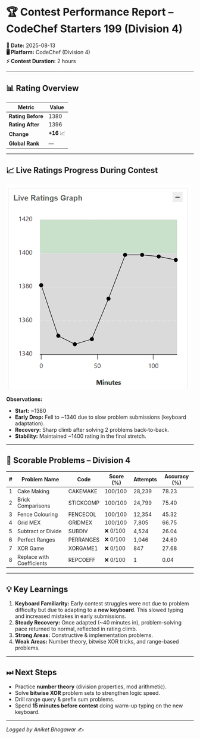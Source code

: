 # 🏆 Contest Performance Report – CodeChef Starters 199 (Division 4)

**📅 Date:** 2025-08-13  
**🖥 Platform:** CodeChef (Division 4)  
**⚡ Contest Duration:** 2 hours  

---

## 📊 Rating Overview
| Metric           | Value      |
|------------------|------------|
| **Rating Before** | 1380       |
| **Rating After**  | 1396       |
| **Change**        | **+16** 📈 |
| **Global Rank**   | —          |

---

## 📈 Live Ratings Progress During Contest
![Live Ratings Graph](starter_199.png)

**Observations:**
- **Start:** ~1380  
- **Early Drop:** Fell to ~1340 due to slow problem submissions (keyboard adaptation).  
- **Recovery:** Sharp climb after solving 2 problems back-to-back.  
- **Stability:** Maintained ~1400 rating in the final stretch.

---

## 🎯 Scorable Problems – Division 4

| # | Problem Name              | Code       | Score (%) | Attempts | Accuracy (%) |
|---|---------------------------|------------|-----------|----------|--------------|
| 1 | Cake Making               | CAKEMAKE   | 100/100   | 28,239   | 78.23        |
| 2 | Brick Comparisons         | STICKCOMP  | 100/100   | 24,799   | 75.40        |
| 3 | Fence Colouring           | FENCECOL   | 100/100   | 12,354   | 45.32        |
| 4 | Grid MEX                  | GRIDMEX    | 100/100   | 7,805    | 66.75        |
| 5 | Subtract or Divide        | SUBDIV     | ❌ 0/100  | 4,524    | 26.04        |
| 6 | Perfect Ranges            | PERRANGES  | ❌ 0/100  | 1,046    | 24.60        |
| 7 | XOR Game                  | XORGAME1   | ❌ 0/100  | 847      | 27.68        |
| 8 | Replace with Coefficients | REPCOEFF   | ❌ 0/100  | 1        | 0.04         |

---

## 💡 Key Learnings
1. **Keyboard Familiarity:** Early contest struggles were not due to problem difficulty but due to adapting to a **new keyboard**. This slowed typing and increased mistakes in early submissions.
2. **Steady Recovery:** Once adapted (~40 minutes in), problem-solving pace returned to normal, reflected in rating climb.
3. **Strong Areas:** Constructive & implementation problems.
4. **Weak Areas:** Number theory, bitwise XOR tricks, and range-based problems.

---

## ⏭ Next Steps
- Practice **number theory** (division properties, mod arithmetic).  
- Solve **bitwise XOR** problem sets to strengthen logic speed.  
- Drill range query & prefix sum problems.  
- Spend **15 minutes before contest** doing warm-up typing on the new keyboard.

---

_Logged by Aniket Bhogawar_ ✍
